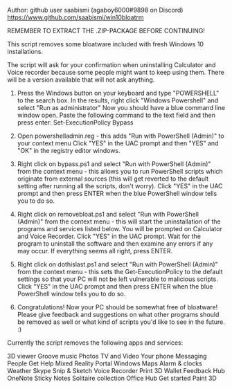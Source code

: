 Author: github user saabismi (agaboy6000#9898 on Discord)
https://www.github.com/saabismi/win10bloatrm 

REMEMBER TO EXTRACT THE .ZIP-PACKAGE BEFORE CONTINUING!

This script removes some bloatware included with fresh Windows 10 installations.

The script will ask for your confirmation when uninstalling Calculator and Voice recorder 
because some people might want to keep using them. There will be a version available that will not ask anything.

1. Press the Windows button on your keyboard and type "POWERSHELL" to the search box. In the results, right click "Windows Powershell" and select "Run as administrator"
   Now you should have a blue command line window open. Paste the following command to the text field and then press enter: Set-ExecutionPolicy Bypass

2. Open powershelladmin.reg - this adds "Run with PowerShell (Admin)" to your context menu
		Click "YES" in the UAC prompt and then "YES" and "OK" in the registry editor windows.
	
3. Right click on bypass.ps1 and select "Run with PowerShell (Admin)" from the context menu - this 
   allows you to run PowerShell scripts which originate from external sources (this will get reverted to the default setting after running all the scripts, don't worry).
		Click "YES" in the UAC prompt and then press ENTER when the blue PowerShell window tells you to do so.
	
4. Right click on removebloat.ps1 and select "Run with PowerShell (Admin)" from the context menu - 
   this will start the uninstallation of the programs and services listed below.  You will be prompted on Calculator and Voice Recorder.
		Click "YES" in the UAC prompt. Wait for the program to uninstall the software and then examine any errors if any may occur. 
			If everything seems all right, press ENTER. 
		
5. Right click on dothislast.ps1 and select "Run with PowerShell (Admin)" from the context menu - 
   this sets the Get-ExecutionPolicy to the default settings so that your PC will not be left vulnerable to malicious scripts.
		Click "YES" in the UAC prompt and then press ENTER when the blue PowerShell window tells you to do so.
		
6. Congratulations! Now your PC should be somewhat free of bloatware! 
   Please give feedback and suggestions on what other programs should be removed as well or what kind of scripts you'd like to see in the future. :)

Currently the script removes the following apps and services:

3D viewer
Groove music
Photos
TV and Video
Your phone
Messaging
People
Get Help
Mixed Reality Portal
Windows Maps
Alarm & clocks
Weather
Skype
Snip & Sketch
Voice Recorder
Print 3D
Wallet
Feedback Hub
OneNote
Sticky Notes
Solitaire collection
Office Hub 
Get started
Paint 3D 

